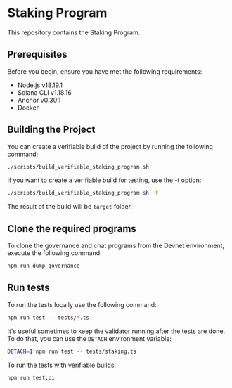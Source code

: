 # Staking Program

This repository contains the Staking Program.

## Prerequisites

Before you begin, ensure you have met the following requirements:

- Node.js v18.19.1
- Solana CLI v1.18.16
- Anchor v0.30.1
- Docker

## Building the Project

You can create a verifiable build of the project by running the following command:

```bash
./scripts/build_verifiable_staking_program.sh
```

If you want to create a verifiable build for testing, use the -t option:

```bash
./scripts/build_verifiable_staking_program.sh -t
```

The result of the build will be `target` folder.

## Clone the required programs

To clone the governance and chat programs from the Devnet environment, execute the following command:

```bash
npm run dump_governance
```

## Run tests

To run the tests locally use the following command:

```bash
npm run test -- tests/*.ts
```

It's useful sometimes to keep the validator running after the tests are done. To do that, you can use the `DETACH` environment variable:

```bash
DETACH=1 npm run test -- tests/staking.ts
```

To run the tests with verifiable builds:

```bash
npm run test:ci
```
